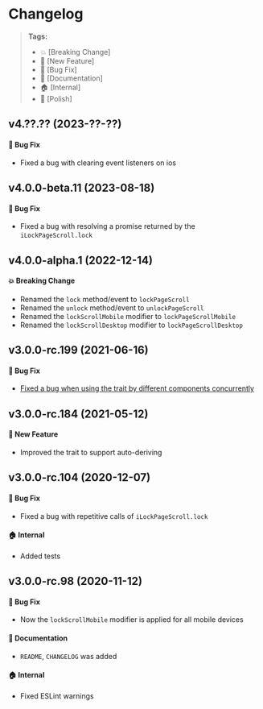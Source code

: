 Changelog
=========

> **Tags:**
> - :boom:       [Breaking Change]
> - :rocket:     [New Feature]
> - :bug:        [Bug Fix]
> - :memo:       [Documentation]
> - :house:      [Internal]
> - :nail_care:  [Polish]

## v4.??.?? (2023-??-??)

#### :bug: Bug Fix

* Fixed a bug with clearing event listeners on ios

## v4.0.0-beta.11 (2023-08-18)

#### :bug: Bug Fix

* Fixed a bug with resolving a promise returned by the `iLockPageScroll.lock`

## v4.0.0-alpha.1 (2022-12-14)

#### :boom: Breaking Change

* Renamed the `lock` method/event to `lockPageScroll`
* Renamed the `unlock` method/event to `unlockPageScroll`
* Renamed the `lockScrollMobile` modifier to `lockPageScrollMobile`
* Renamed the `lockScrollDesktop` modifier to `lockPageScrollDesktop`

## v3.0.0-rc.199 (2021-06-16)

#### :bug: Bug Fix

* [Fixed a bug when using the trait by different components concurrently](https://github.com/V4Fire/Client/issues/549)

## v3.0.0-rc.184 (2021-05-12)

#### :rocket: New Feature

* Improved the trait to support auto-deriving

## v3.0.0-rc.104 (2020-12-07)

#### :bug: Bug Fix

* Fixed a bug with repetitive calls of `iLockPageScroll.lock`

#### :house: Internal

* Added tests

## v3.0.0-rc.98 (2020-11-12)

#### :bug: Bug Fix

* Now the `lockScrollMobile` modifier is applied for all mobile devices

#### :memo: Documentation

* `README`, `CHANGELOG` was added

#### :house: Internal

* Fixed ESLint warnings
